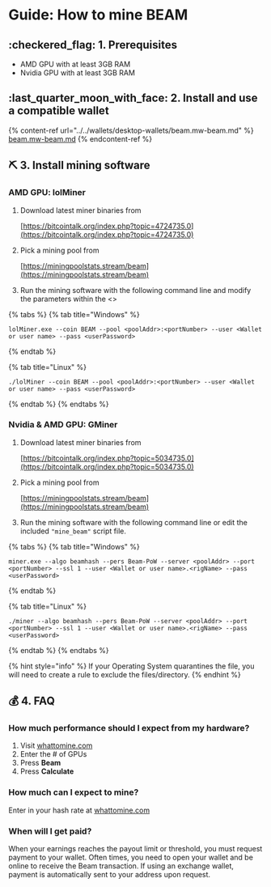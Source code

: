 # Guide: How to mine BEAM

## :checkered\_flag: 1. Prerequisites

* AMD GPU with at least 3GB RAM
* Nvidia GPU with at least 3GB RAM

## :last\_quarter\_moon\_with\_face: 2. Install and use a compatible wallet

{% content-ref url="../../wallets/desktop-wallets/beam.mw-beam.md" %}
[beam.mw-beam.md](../../wallets/desktop-wallets/beam.mw-beam.md)
{% endcontent-ref %}

## :pick: 3. Install mining software

### AMD GPU: lolMiner

1.  Download latest miner binaries from&#x20;

    [https://bitcointalk.org/index.php?topic=4724735.0](https://bitcointalk.org/index.php?topic=4724735.0)
2.  Pick a mining pool from

    [https://miningpoolstats.stream/beam](https://miningpoolstats.stream/beam)
3. Run the mining software with the following command line and modify the parameters within the <>

{% tabs %}
{% tab title="Windows" %}
```
lolMiner.exe --coin BEAM --pool <poolAddr>:<portNumber> --user <Wallet or user name> --pass <userPassword>
```
{% endtab %}

{% tab title="Linux" %}
```
./lolMiner --coin BEAM --pool <poolAddr>:<portNumber> --user <Wallet or user name> --pass <userPassword>
```
{% endtab %}
{% endtabs %}

### Nvidia & AMD GPU: GMiner

1.  Download latest miner binaries from&#x20;

    [https://bitcointalk.org/index.php?topic=5034735.0](https://bitcointalk.org/index.php?topic=5034735.0)
2.  Pick a mining pool from

    [https://miningpoolstats.stream/beam](https://miningpoolstats.stream/beam)
3. Run the mining software with the following command line or edit the included `"mine_beam"` script file.

{% tabs %}
{% tab title="Windows" %}
```
miner.exe --algo beamhash --pers Beam-PoW --server <poolAddr> --port <portNumber> --ssl 1 --user <Wallet or user name>.<rigName> --pass <userPassword>
```
{% endtab %}

{% tab title="Linux" %}
```
./miner --algo beamhash --pers Beam-PoW --server <poolAddr> --port <portNumber> --ssl 1 --user <Wallet or user name>.<rigName> --pass <userPassword>
```
{% endtab %}
{% endtabs %}

{% hint style="info" %}
If your Operating System quarantines the file, you will need to create a rule to exclude the files/directory.
{% endhint %}

## :moneybag: 4. FAQ

### How much performance should I expect from my hardware?

1. Visit [whattomine.com](https://www.whattomine.com/)
2. Enter the # of GPUs
3. Press **Beam**
4. Press **Calculate**

### How much can I expect to mine?

Enter in your hash rate at [whattomine.com](https://www.whattomine.com/coins/294-beam-beamhashii)

### When will I get paid?

When your earnings reaches the payout limit or threshold, you must request payment to your wallet. Often times, you need to open your wallet and be online to receive the Beam transaction. If using an exchange wallet, payment is automatically sent to your address upon request.
